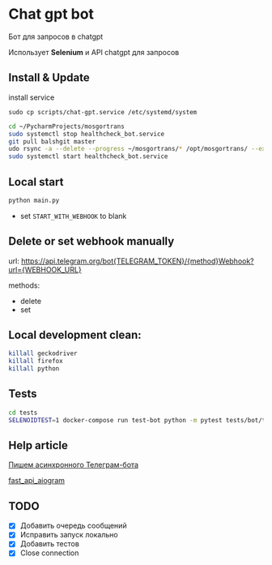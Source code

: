 # Chat gpt bot
Бот для запросов в chatgpt

Использует **Selenium** и API chatgpt для запросов 

## Install & Update

install service

    sudo cp scripts/chat-gpt.service /etc/systemd/system

```bash
cd ~/PycharmProjects/mosgortrans
sudo systemctl stop healthcheck_bot.service
git pull balshgit master
udo rsync -a --delete --progress ~/mosgortrans/* /opt/mosgortrans/ --exclude .git
sudo systemctl start healthcheck_bot.service
```

## Local start
```bash
python main.py
```

- set `START_WITH_WEBHOOK` to blank

## Delete or set webhook manually

url: https://api.telegram.org/bot{TELEGRAM_TOKEN}/{method}Webhook?url={WEBHOOK_URL}

methods:
- delete
- set


## Local development clean:

```bash
killall geckodriver
killall firefox
killall python
```

## Tests

```bash
cd tests
SELENOIDTEST=1 docker-compose run test-bot python -m pytest tests/bot/test_bot_selenoid.py::test_selenoid_text -vv
```

## Help article

[Пишем асинхронного Телеграм-бота](https://habr.com/ru/company/kts/blog/598575/)

[fast_api_aiogram](https://programtalk.com/vs4/python/daya0576/he-weather-bot/telegram_bot/dependencies.py/)

## TODO

- [x] Добавить очередь сообщений
- [x] Исправить запуск локально
- [x] Добавить тестов
- [x] Close connection

